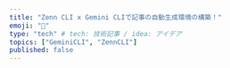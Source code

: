 ```yaml
---
title: "Zenn CLI x Gemini CLIで記事の自動生成環境の構築！"
emoji: "🕌"
type: "tech" # tech: 技術記事 / idea: アイデア
topics: ["GeminiCLI", "ZennCLI"]
published: false
---
```

